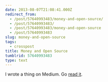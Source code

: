 ```yaml
---
date: 2013-08-07T21:08:41.000Z
redirect_from:
  - /post/57640993483/money-and-open-source/
  - /post/57640993483/
  - /post/57640993483/money-and-open-source
  - /post/57640993483
slug: money-and-open-source
tags:
  - crosspost
title: Money and Open Source
tumblrid: 57640993483
type: text
---
```

<p>I wrote a thing on Medium.  Go <a href="https://medium.com/open-source-life/d44a1953749c">read it</a>.</p>

